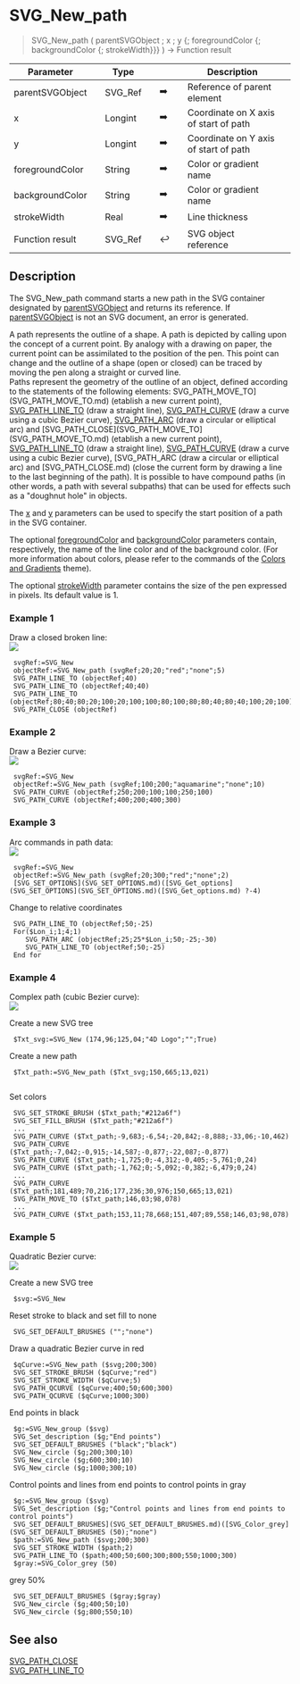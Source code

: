 <!-- node := SVG_New_path ( parent ; Param_2 ; Param_3 ; strokeColor ; fillColor ; strokeWidth )
 -> parent (Text)
 -> Param_2 (Real)
 -> Param_3 (Real)
 -> strokeColor (Text)
 -> fillColor (Text)
 -> strokeWidth (Real)
 <- node (Text)-->
# SVG_New_path

> SVG_New_path ( parentSVGObject ; x ; y {; foregroundColor {; backgroundColor {; strokeWidth}}} ) -> Function result

| Parameter |     | Type |     |     |     | Description |     |
| --- | --- | --- | --- | --- | --- | --- | --- |
| parentSVGObject |     | SVG_Ref |     | ➡️ |     | Reference of parent element |     |
| x   |     | Longint |     | ➡️ |     | Coordinate on X axis of start of path |     |
| y   |     | Longint |     | ➡️ |     | Coordinate on Y axis of start of path |     |
| foregroundColor |     | String |     | ➡️ |     | Color or gradient name |     |
| backgroundColor |     | String |     | ➡️ |     | Color or gradient name |     |
| strokeWidth |     | Real |     | ➡️ |     | Line thickness |     |
| Function result |     | SVG_Ref |     | ↩️ |     | SVG object reference |     |

## Description

The SVG_New_path command starts a new path in the SVG container designated by [parentSVGObject](# "Reference of parent element") and returns its reference. If [parentSVGObject](# "Reference of parent element") is not an SVG document, an error is generated.

A path represents the outline of a shape. A path is depicted by calling upon the concept of a current point. By analogy with a drawing on paper, the current point can be assimilated to the position of the pen. This point can change and the outline of a shape (open or closed) can be traced by moving the pen along a straight or curved line.  
Paths represent the geometry of the outline of an object, defined according to the statements of the following elements: SVG_PATH_MOVE_TO](SVG_PATH_MOVE_TO.md) (etablish a new current point), [SVG_PATH_LINE_TO](SVG_PATH_LINE_TO.md) (draw a straight line), [SVG_PATH_CURVE](SVG_PATH_CURVE.md) (draw a curve using a cubic Bezier curve), [SVG_PATH_ARC](SVG_PATH_ARC.md) (draw a circular or elliptical arc) and [SVG_PATH_CLOSE](SVG_PATH_MOVE_TO](SVG_PATH_MOVE_TO.md) (etablish a new current point), [SVG_PATH_LINE_TO](SVG_PATH_LINE_TO.md) (draw a straight line), [SVG_PATH_CURVE](SVG_PATH_CURVE.md) (draw a curve using a cubic Bezier curve), [SVG_PATH_ARC (draw a circular or elliptical arc) and [SVG_PATH_CLOSE.md)  (close the current form by drawing a line to the last beginning of the path). It is possible to have compound paths (in other words, a path with several subpaths) that can be used for effects such as a "doughnut hole" in objects.

The [x](# "Coordinate on X axis of start of path") and [y](# "Coordinate on Y axis of start of path") parameters can be used to specify the start position of a path in the SVG container.

The optional [foregroundColor](# "Color or gradient name") and [backgroundColor](# "Color or gradient name") parameters contain, respectively, the name of the line color and of the background color. (For more information about colors, please refer to the commands of the [Colors and Gradients](../Colors%20and%20Gradients.md) theme).

The optional [strokeWidth](# "Line thickness") parameter contains the size of the pen expressed in pixels. Its default value is 1.

### Example 1  

Draw a closed broken line:  
![](https://doc.4d.com/4Dv19/picture/195198/pict195198.en.png)

```4d
 svgRef:=SVG_New   
 objectRef:=SVG_New_path (svgRef;20;20;"red";"none";5)  
 SVG_PATH_LINE_TO (objectRef;40)  
 SVG_PATH_LINE_TO (objectRef;40;40)  
 SVG_PATH_LINE_TO (objectRef;80;40;80;20;100;20;100;100;80;100;80;80;40;80;40;100;20;100)  
 SVG_PATH_CLOSE (objectRef)
```

### Example 2  

Draw a Bezier curve:  
![](https://doc.4d.com/4Dv19/picture/195199/pict195199.en.png)

```4d
 svgRef:=SVG_New   
 objectRef:=SVG_New_path (svgRef;100;200;"aquamarine";"none";10)  
 SVG_PATH_CURVE (objectRef;250;200;100;100;250;100)  
 SVG_PATH_CURVE (objectRef;400;200;400;300)
```

### Example 3  

Arc commands in path data:  
![](https://doc.4d.com/4Dv19/picture/195200/pict195200.en.png)

```4d
 svgRef:=SVG_New   
 objectRef:=SVG_New_path (svgRef;20;300;"red";"none";2)  
 [SVG_SET_OPTIONS](SVG_SET_OPTIONS.md)([SVG_Get_options](SVG_SET_OPTIONS](SVG_SET_OPTIONS.md)([SVG_Get_options.md) ?-4) 
```

Change to relative coordinates  

```4d
 SVG_PATH_LINE_TO (objectRef;50;-25)  
 For($Lon_i;1;4;1)  
    SVG_PATH_ARC (objectRef;25;25*$Lon_i;50;-25;-30)  
    SVG_PATH_LINE_TO (objectRef;50;-25)  
 End for

```

### Example 4  

Complex path (cubic Bezier curve):  
![](https://doc.4d.com/4Dv19/picture/195201/pict195201.en.png)

Create a new SVG tree  

```4d
 $Txt_svg:=SVG_New (174,96;125,04;"4D Logo";"";True)  

```

Create a new path  

```4d
 $Txt_path:=SVG_New_path ($Txt_svg;150,665;13,021)  
  
```

Set colors

```4d
 SVG_SET_STROKE_BRUSH ($Txt_path;"#212a6f")  
 SVG_SET_FILL_BRUSH ($Txt_path;"#212a6f")  
 ...  
 SVG_PATH_CURVE ($Txt_path;-9,683;-6,54;-20,842;-8,888;-33,06;-10,462)  
 SVG_PATH_CURVE ($Txt_path;-7,042;-0,915;-14,587;-0,877;-22,087;-0,877)  
 SVG_PATH_CURVE ($Txt_path;-1,725;0;-4,312;-0,405;-5,761;0,24)  
 SVG_PATH_CURVE ($Txt_path;-1,762;0;-5,092;-0,382;-6,479;0,24)  
 ...  
 SVG_PATH_CURVE ($Txt_path;181,489;70,216;177,236;30,976;150,665;13,021)  
 SVG_PATH_MOVE_TO ($Txt_path;146,03;98,078)  
 ...  
 SVG_PATH_CURVE ($Txt_path;153,11;78,668;151,407;89,558;146,03;98,078)

```

### Example 5  

Quadratic Bezier curve:  
![](https://doc.4d.com/4Dv19/picture/195202/pict195202.en.png)

Create a new SVG tree  

```4d
 $svg:=SVG_New
```

Reset stroke to black and set fill to none  

```4d
 SVG_SET_DEFAULT_BRUSHES ("";"none")  

```

Draw a quadratic Bezier curve in red  

```4d
 $qCurve:=SVG_New_path ($svg;200;300)  
 SVG_SET_STROKE_BRUSH ($qCurve;"red")  
 SVG_SET_STROKE_WIDTH ($qCurve;5)  
 SVG_PATH_QCURVE ($qCurve;400;50;600;300)  
 SVG_PATH_QCURVE ($qCurve;1000;300)  
```

End points in black  

```4d
 $g:=SVG_New_group ($svg)  
 SVG_Set_description ($g;"End points")  
 SVG_SET_DEFAULT_BRUSHES ("black";"black")  
 SVG_New_circle ($g;200;300;10)  
 SVG_New_circle ($g;600;300;10)  
 SVG_New_circle ($g;1000;300;10)  
```

Control points and lines from end points to control points in gray  

```4d
 $g:=SVG_New_group ($svg)  
 SVG_Set_description ($g;"Control points and lines from end points to control points")  
 SVG_SET_DEFAULT_BRUSHES](SVG_SET_DEFAULT_BRUSHES.md)([SVG_Color_grey](SVG_SET_DEFAULT_BRUSHES (50);"none")  
 $path:=SVG_New_path ($svg;200;300)  
 SVG_SET_STROKE_WIDTH ($path;2)  
 SVG_PATH_LINE_TO ($path;400;50;600;300;800;550;1000;300)  
 $gray:=SVG_Color_grey (50)
```

grey 50%  

```4d
 SVG_SET_DEFAULT_BRUSHES ($gray;$gray)  
 SVG_New_circle ($g;400;50;10)  
 SVG_New_circle ($g;800;550;10)
```

## See also

[SVG_PATH_CLOSE](SVG_PATH_CLOSE.md)  
[SVG_PATH_LINE_TO](SVG_PATH_LINE_TO.md)
